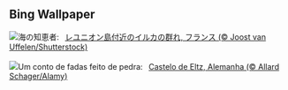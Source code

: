 ## Bing Wallpaper
![](https://www.bing.com/th?id=OHR.DolphinReunion_JA-JP2887031776_UHD.jpg&w=1000)海の知恵者:&nbsp;&ensp;[レユニオン島付近のイルカの群れ, フランス (© Joost van Uffelen/Shutterstock)](https://www.bing.com/th?id=OHR.DolphinReunion_JA-JP2887031776_UHD.jpg)
<br><br/>
![](https://www.bing.com/th?id=OHR.EltzCastle_PT-BR6770414719_UHD.jpg&w=1000)Um conto de fadas feito de pedra:&nbsp;&ensp;[Castelo de Eltz, Alemanha (© Allard Schager/Alamy)](https://www.bing.com/th?id=OHR.EltzCastle_PT-BR6770414719_UHD.jpg)
<br><br/>
